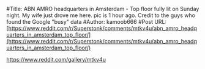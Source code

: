 #Title: ABN AMRO headquarters in Amsterdam - Top floor fully lit on Sunday night. My wife just drove me here. pic is 1 hour ago. Credit to the guys who found the Google "busy" data
#Author: kamoob666
#Post URL: [https://www.reddit.com/r/Superstonk/comments/mtkv4u/abn_amro_headquarters_in_amsterdam_top_floor/](https://www.reddit.com/r/Superstonk/comments/mtkv4u/abn_amro_headquarters_in_amsterdam_top_floor/)


https://www.reddit.com/gallery/mtkv4u